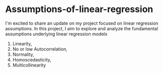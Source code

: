 # Assumptions-of-linear-regression
I'm excited to share an update on my project focused on linear regression assumptions. In this project, I aim to explore and analyze the fundamental assumptions underlying linear regression models 
1. Linearity, 
2. No or low Autocorrelation, 
3. Normality, 
4. Homoscedasticity, 
5. Multicollinearity
